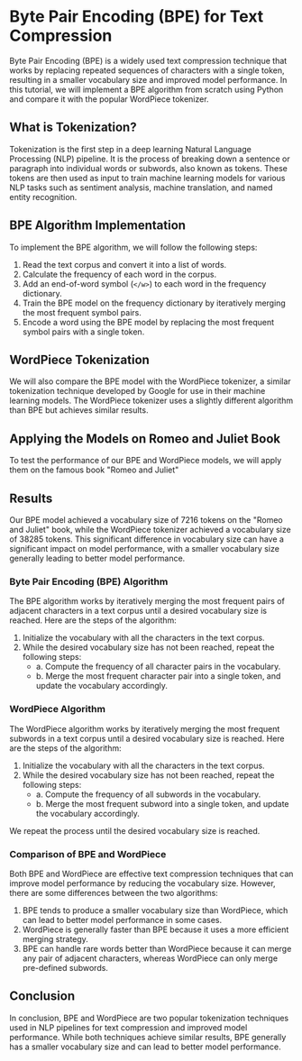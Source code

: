 # Byte Pair Encoding (BPE) for Text Compression

Byte Pair Encoding (BPE) is a widely used text compression technique that works by replacing repeated sequences of
characters with a single token, resulting in a smaller vocabulary size and improved model performance. In this tutorial,
we will implement a BPE algorithm from scratch using Python and compare it with the popular WordPiece tokenizer.

## What is Tokenization?

Tokenization is the first step in a deep learning Natural Language Processing (NLP) pipeline. It is the process of
breaking down a sentence or paragraph into individual words or subwords, also known as tokens. These tokens are then
used as input to train machine learning models for various NLP tasks such as sentiment analysis, machine translation,
and named entity recognition.

## BPE Algorithm Implementation

To implement the BPE algorithm, we will follow the following steps:

1. Read the text corpus and convert it into a list of words.
2. Calculate the frequency of each word in the corpus.
3. Add an end-of-word symbol (`</w>`) to each word in the frequency dictionary.
4. Train the BPE model on the frequency dictionary by iteratively merging the most frequent symbol pairs.
5. Encode a word using the BPE model by replacing the most frequent symbol pairs with a single token.

## WordPiece Tokenization

We will also compare the BPE model with the WordPiece tokenizer, a similar tokenization technique developed by Google
for use in their machine learning models. The WordPiece tokenizer uses a slightly different algorithm than BPE but
achieves similar results.

## Applying the Models on Romeo and Juliet Book

To test the performance of our BPE and WordPiece models, we will apply them on the famous book "Romeo and Juliet"

## Results

Our BPE model achieved a vocabulary size of 7216 tokens on the "Romeo and Juliet" book, while the WordPiece tokenizer
achieved a vocabulary size of 38285 tokens. This significant difference in vocabulary size can have a significant impact
on model performance, with a smaller vocabulary size generally leading to better model performance.

### Byte Pair Encoding (BPE) Algorithm

The BPE algorithm works by iteratively merging the most frequent pairs of adjacent characters in a text corpus until a
desired vocabulary size is reached. Here are the steps of the algorithm:

1. Initialize the vocabulary with all the characters in the text corpus.
2. While the desired vocabulary size has not been reached, repeat the following steps:
    - a. Compute the frequency of all character pairs in the vocabulary.
    - b. Merge the most frequent character pair into a single token, and update the vocabulary accordingly.

### WordPiece Algorithm

The WordPiece algorithm works by iteratively merging the most frequent subwords in a text corpus until a desired
vocabulary size is reached. Here are the steps of the algorithm:

1. Initialize the vocabulary with all the characters in the text corpus.
2. While the desired vocabulary size has not been reached, repeat the following steps:
    - a. Compute the frequency of all subwords in the vocabulary.
    - b. Merge the most frequent subword into a single token, and update the vocabulary accordingly.

We repeat the process until the desired vocabulary size is reached.

### Comparison of BPE and WordPiece

Both BPE and WordPiece are effective text compression techniques that can improve model performance by reducing the
vocabulary size. However, there are some differences between the two algorithms:

1. BPE tends to produce a smaller vocabulary size than WordPiece, which can lead to better model performance in some
   cases.
2. WordPiece is generally faster than BPE because it uses a more efficient merging strategy.
3. BPE can handle rare words better than WordPiece because it can merge any pair of adjacent characters, whereas
   WordPiece can only merge pre-defined subwords.

## Conclusion

In conclusion, BPE and WordPiece are two popular tokenization techniques used in NLP pipelines for text compression and
improved model performance. While both techniques achieve similar results, BPE generally has a smaller vocabulary size
and can lead to better model performance.